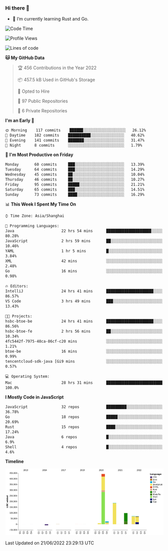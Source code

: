 ### Hi there 👋

- 🌱 I’m currently learning Rust and Go.

<!--START_SECTION:waka-->
![Code Time](http://img.shields.io/badge/Code%20Time-465%20hrs%2022%20mins-blue)

![Profile Views](http://img.shields.io/badge/Profile%20Views-0-blue)

![Lines of code](https://img.shields.io/badge/From%20Hello%20World%20I%27ve%20Written-900%20Thousand%20lines%20of%20code-blue)

**🐱 My GitHub Data** 

> 🏆 456 Contributions in the Year 2022
 > 
> 📦 457.5 kB Used in GitHub's Storage 
 > 
> 💼 Opted to Hire
 > 
> 📜 97 Public Repositories 
 > 
> 🔑 6 Private Repositories  
 > 
**I'm an Early 🐤** 

```text
🌞 Morning    117 commits    ██████░░░░░░░░░░░░░░░░░░░   26.12% 
🌆 Daytime    182 commits    ██████████░░░░░░░░░░░░░░░   40.62% 
🌃 Evening    141 commits    ███████░░░░░░░░░░░░░░░░░░   31.47% 
🌙 Night      8 commits      ░░░░░░░░░░░░░░░░░░░░░░░░░   1.79%

```
📅 **I'm Most Productive on Friday** 

```text
Monday       60 commits     ███░░░░░░░░░░░░░░░░░░░░░░   13.39% 
Tuesday      64 commits     ███░░░░░░░░░░░░░░░░░░░░░░   14.29% 
Wednesday    45 commits     ██░░░░░░░░░░░░░░░░░░░░░░░   10.04% 
Thursday     46 commits     ██░░░░░░░░░░░░░░░░░░░░░░░   10.27% 
Friday       95 commits     █████░░░░░░░░░░░░░░░░░░░░   21.21% 
Saturday     65 commits     ███░░░░░░░░░░░░░░░░░░░░░░   14.51% 
Sunday       73 commits     ████░░░░░░░░░░░░░░░░░░░░░   16.29%

```


📊 **This Week I Spent My Time On** 

```text
⌚︎ Time Zone: Asia/Shanghai

💬 Programming Languages: 
Java                     22 hrs 54 mins      ████████████████████░░░░░   80.28% 
JavaScript               2 hrs 59 mins       ██░░░░░░░░░░░░░░░░░░░░░░░   10.46% 
YAML                     1 hr 5 mins         █░░░░░░░░░░░░░░░░░░░░░░░░   3.84% 
XML                      42 mins             ░░░░░░░░░░░░░░░░░░░░░░░░░   2.48% 
Go                       16 mins             ░░░░░░░░░░░░░░░░░░░░░░░░░   0.98%

🔥 Editors: 
IntelliJ                 24 hrs 41 mins      █████████████████████░░░░   86.57% 
VS Code                  3 hrs 49 mins       ███░░░░░░░░░░░░░░░░░░░░░░   13.43%

🐱‍💻 Projects: 
hsbc-btoe-be             24 hrs 41 mins      █████████████████████░░░░   86.56% 
hsbc-btoe-fe             2 hrs 56 mins       ██░░░░░░░░░░░░░░░░░░░░░░░   10.34% 
4fc5442f-7975-48ca-86cf-c20 mins             ░░░░░░░░░░░░░░░░░░░░░░░░░   1.21% 
btoe-be                  16 mins             ░░░░░░░░░░░░░░░░░░░░░░░░░   0.99% 
tencentcloud-sdk-java [Gi9 mins              ░░░░░░░░░░░░░░░░░░░░░░░░░   0.57%

💻 Operating System: 
Mac                      28 hrs 31 mins      █████████████████████████   100.0%

```

**I Mostly Code in JavaScript** 

```text
JavaScript               32 repos            █████████░░░░░░░░░░░░░░░░   36.78% 
Go                       18 repos            █████░░░░░░░░░░░░░░░░░░░░   20.69% 
Rust                     15 repos            ████░░░░░░░░░░░░░░░░░░░░░   17.24% 
Java                     6 repos             █░░░░░░░░░░░░░░░░░░░░░░░░   6.9% 
Shell                    4 repos             █░░░░░░░░░░░░░░░░░░░░░░░░   4.6%

```


**Timeline**

![Chart not found](https://raw.githubusercontent.com/elton/elton/main/charts/bar_graph.png) 


 Last Updated on 21/06/2022 23:29:13 UTC
<!--END_SECTION:waka-->

<!--
**elton/elton** is a ✨ _special_ ✨ repository because its `README.md` (this file) appears on your GitHub profile.

Here are some ideas to get you started:

- 🔭 I’m currently working on ...
- 🌱 I’m currently learning ...
- 👯 I’m looking to collaborate on ...
- 🤔 I’m looking for help with ...
- 💬 Ask me about ...
- 📫 How to reach me: ...
- 😄 Pronouns: ...
- ⚡ Fun fact: ...
-->
